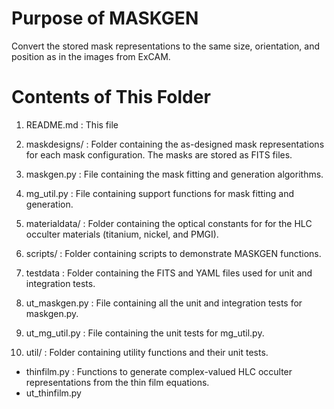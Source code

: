 # Purpose of MASKGEN

Convert the stored mask representations to the same size, orientation, and position as in the images from ExCAM.


# Contents of This Folder

1. README.md : This file

2. maskdesigns/ : Folder containing the as-designed mask representations for each mask configuration. The masks are stored as FITS files.

3. maskgen.py : File containing the mask fitting and generation algorithms.

4. mg_util.py : File containing support functions for mask fitting and generation.

5. materialdata/ : Folder containing the optical constants for for the HLC occulter materials (titanium, nickel, and PMGI).

6. scripts/ : Folder containing scripts to demonstrate MASKGEN functions.

7. testdata : Folder containing the FITS and YAML files used for unit and integration tests.

8. ut_maskgen.py : File containing all the unit and integration tests for maskgen.py.

9. ut_mg_util.py : File containing the unit tests for mg_util.py.

7. util/ : Folder containing utility functions and their unit tests.
* thinfilm.py : Functions to generate complex-valued HLC occulter representations from the thin film equations.
* ut_thinfilm.py
